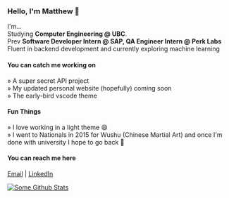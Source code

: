 ### Hello, I'm Matthew 👋
I'm...\
Studying **Computer Engineering @ UBC**.\
Prev **Software Developer Intern @ SAP, QA Engineer Intern @ Perk Labs** \
Fluent in backend development and currently exploring machine learning

#### You can catch me working on
» A super secret API project\
» My updated personal website (hopefully) coming soon\
» The early-bird vscode theme
#### Fun Things
» I love working in a light theme 😄\
» I went to Nationals in 2015 for Wushu (Chinese Martial Art) and once I'm done with university I hope to go back 🤞
#### You can reach me here
[Email](mattchow918@gmail.com) | [LinkedIn](https://www.linkedin.com/in/matthewpchow/)

[![Some Github Stats](https://github-readme-stats.vercel.app/api?username=mpchow&count_private=true&show_icons=true)](https://github.com/anuraghazra/github-readme-stats)
<!--
**mpchow/mpchow** is a ✨ _special_ ✨ repository because its `README.md` (this file) appears on your GitHub profile.

Here are some ideas to get you started:

- 🔭 I’m currently working on ...
- 🌱 I’m currently learning ...
- 👯 I’m looking to collaborate on ...
- 🤔 I’m looking for help with ...
- 💬 Ask me about ...
- 📫 How to reach me: ...
- 😄 Pronouns: ...
- ⚡ Fun fact: ...
-->
